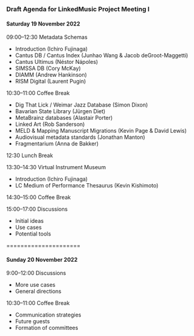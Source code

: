 
### Draft Agenda for LinkedMusic Project Meeting I

#### Saturday 19 November 2022

09:00–12:30 Metadata Schemas

* Introduction (Ichiro Fujinaga)
* Cantus DB / Cantus Index (Junhao Wang & Jacob deGroot-Maggetti)
* Cantus Ultimus (Néstor Nápoles)
* SIMSSA DB (Cory McKay)
* DIAMM (Andrew Hankinson)
* RISM Digital (Laurent Pugin)

10:30–11:00 Coffee Break

* Dig That Lick / Weimar Jazz  Database (Simon Dixon)
* Bavarian State Library (Jürgen Diet)
* MetaBrainz databases (Alastair Porter)
* Linked Art (Rob Sanderson)
* MELD & Mapping Manuscript Migrations (Kevin Page & David Lewis)
* Audiovisual metadata standards (Jonathan Manton)
* Fragmentarium (Anna de Bakker)

12:30 Lunch Break

13:30–14:30 Virtual Instrument Museum

* Introduction (Ichiro Fujinaga)
* LC Medium of Performance Thesaurus (Kevin Kishimoto)

14:30–15:00 Coffee Break

15:00–17:00 Discussions

* Initial ideas
* Use cases
* Potential tools

=====================

#### Sunday 20 November 2022

9:00–12:00 Discussions

* More use cases
* General directions


10:30–11:00 Coffee Break

* Communication strategies
* Future guests
* Formation of committees
